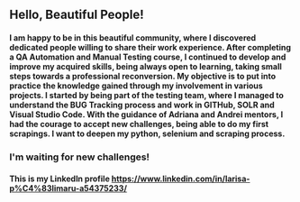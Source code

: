  
 ## Hello, Beautiful People!


 #### I am happy to be in this beautiful community, where I discovered dedicated people willing to share their work experience. After completing a QA Automation and Manual Testing course, I continued to develop and improve my acquired skills, being always open to learning, taking small steps towards a professional reconversion. My objective is to put into practice the knowledge gained through my involvement in various projects. I started by being part of the testing team, where I managed to understand the BUG Tracking process and work in GITHub, SOLR and Visual Studio Code. With the guidance of Adriana and Andrei mentors, I had the courage to accept new challenges, being able to do my first scrapings. I want to deepen my python, selenium and scraping process.
 
 
 ### I'm waiting for new challenges!

#### This is my LinkedIn profile https://www.linkedin.com/in/larisa-p%C4%83limaru-a54375233/

 
 
 
 

 


